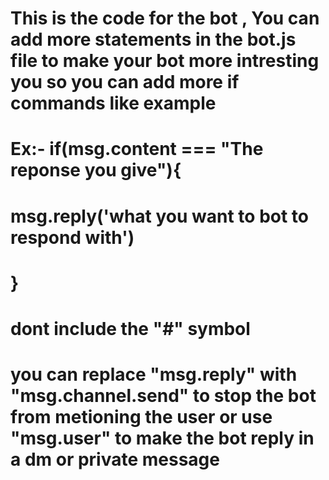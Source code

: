 # This is the code for the bot , You can add more statements in the bot.js file to make your bot more intresting you so you can add more if commands like example
# Ex:- if(msg.content ===  "The reponse you give"){
#         msg.reply('what you want to bot to respond with')
#           }
# dont include the "#" symbol 
# you can replace "msg.reply" with "msg.channel.send" to stop the bot from metioning the user or use "msg.user" to make the bot reply in a dm or private message

